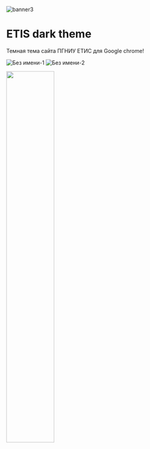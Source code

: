 ![banner3](https://user-images.githubusercontent.com/60402289/116774392-cea8da00-aa75-11eb-992a-d80342f56f1c.png)

# ETIS dark theme
Темная тема сайта ПГНИУ ЕТИС для Google chrome!

![Без имени-1](https://user-images.githubusercontent.com/60402289/116774588-0ebc8c80-aa77-11eb-960f-479199009cd4.png) 
![Без имени-2](https://user-images.githubusercontent.com/60402289/116774589-0f552300-aa77-11eb-8aae-85dc7983464a.png)

<img src="https://user-images.githubusercontent.com/60402289/116774589-0f552300-aa77-11eb-8aae-85dc7983464a.png" width="50%" height="50%">





